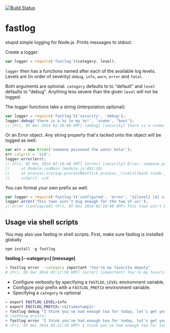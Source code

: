 [![Build Status](https://travis-ci.org/willwhite/fastlog.png?branch=master)](https://travis-ci.org/willwhite/fastlog)

fastlog
=======

stupid simple logging for Node.js. Prints messages to stdout.

Create a logger:

```javascript
var logger = require('fastlog')(category, level);
```

`logger` then has a functions named after each of the available log levels.
Levels are (in order of severity) `debug`, `info`, `warn`, `error` and `fatal`.

Both arguments are optional. `category` defaults to to "default" and `level`
defaults to "debug". Anything less severe than the given `level` will not be
logged.

The logger functions take a string (interpolation optional):

```javascript
var logger = require('fastlog')('security', 'debug');
logger.debug('there is a %s in my %s!', 'snake', 'boot');
// [Fri, 05 Dec 2014 02:10:48 GMT] [debug] [security] there is a snake in my boot!
```

Or an Error object. Any string property that's tacked onto the object will
be logged as well:

```javascript
var err = new Error('someone poisoned the water hole!');
err.culprit = 'sid';
logger.error(err);
// [Fri, 05 Dec 2014 02:10:48 GMT] [error] [security] Error: someone poisened the water hole!
//     at Module.runMain (module.js:492:10)
//     at process.startup.processNextTick.process._tickCallback (node.js:244:9)
//     culprit: sid
```

You can format your own prefix as well:
```javascript
var logger = require('fastlog')('configured', 'error', '${level} [${ category }] <${timestamp}>');
logger.error('This town ain\'t big enough for the two of us!');
// error [configured] <Fri, 05 Dec 2014 02:10:48 GMT> This town ain't big enough for the two of us!
```

## Usage via shell scripts

You may also use fastlog in shell scripts. First, make sure fastlog is installed globally
```
npm install -g fastlog
```

**fastlog <level> [--category=<category>] [message]**

```sh
> fastlog error --category important "You're my favorite deputy"
# [Fri, 05 Dec 2014 03:17:59 GMT] [error] [important] You're my favorite deputy
```

- Configure verbosity by specifying a `FASTLOG_LEVEL` environment variable.
- Configure your prefix with a `FASTLOG_PREFIX` environment variable.
- Specifying a `category` is optional

```sh
> export FASTLOG_LEVEL=info
> export FASTLOG_PREFIX='<${timestamp}>'
> fastlog debug "I think you've had enough tea for today, let's get you outta here, Buzz."
# (nothing prints)
> fastlog error "I think you've had enough tea for today, let's get you outta here, Buzz."
# <Fri, 05 Dec 2014 03:22:29 GMT> I think you've had enough tea for today, let's get you outta here, Buzz.
```
